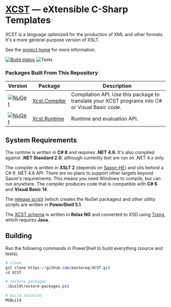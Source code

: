 ﻿[XCST] — eXtensible C-Sharp Templates
=====================================
XCST is a language optimized for the production of XML and other formats. It's a more general-purpose version of XSLT.

See the [project home][XCST] for more information.

[![Build status](https://ci.appveyor.com/api/projects/status/93bvxpo3x4bg2po8?svg=true)](https://ci.appveyor.com/project/maxtoroq/xcst) ![Tests](https://img.shields.io/appveyor/tests/maxtoroq/XCST)

### Packages Built From This Repository

Version | Package | Description
------- | ------- | -----------
[![NuGet][Xcst.Compiler-badge]][Xcst.Compiler] | [Xcst.Compiler] | Compilation API. Use this package to translate your XCST programs into C# or Visual Basic code.
[![NuGet][Xcst.Runtime-badge]][Xcst.Runtime] | [Xcst.Runtime] | Runtime and evaluation API.

System Requirements
-------------------
The runtime is written in **C# 8** and requires **.NET 4.6**. It's also compiled against **.NET Standard 2.0**, although currently test are run on .NET 4.x only.

The compiler is written in **XSLT 2** (depends on [Saxon-HE]) and sits behind a C# 8 .NET 4.6 API. There are no plans to support other targets beyond Saxon's requirements. This means you need Windows to compile, but can run anywhere. The compiler produces code that is compatible with **C# 6** and **Visual Basic 14**.

The [release script](build/release.ps1) (which creates the NuGet packages) and other utility scripts are written in **PowerShell 5.1**.

The [XCST schema](schemas/xcst.rng) is written in **Relax NG** and converted to XSD using [Trang], which requires **Java**.

Building
--------
Run the following commands in PowerShell to build everything (source and tests).

```powershell
# clone
git clone https://github.com/maxtoroq/XCST.git
cd XCST

# restore packages
.\build\restore-packages.ps1

# build solution
MSBuild
```

[XCST]: https://maxtoroq.github.io/XCST/
[Xcst.Compiler]: https://www.nuget.org/packages/Xcst.Compiler
[Xcst.Runtime]: https://www.nuget.org/packages/Xcst.Runtime
[Xcst.Compiler-badge]: https://img.shields.io/nuget/v/Xcst.Compiler.svg
[Xcst.Runtime-badge]: https://img.shields.io/nuget/v/Xcst.Runtime.svg
[Saxon-HE]: http://saxon.sf.net/
[Trang]: https://github.com/relaxng/jing-trang
